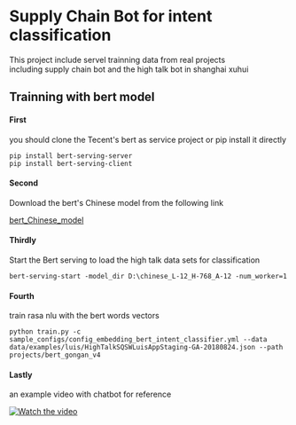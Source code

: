 
# Supply Chain Bot for intent classification<br>
This project include servel trainning data from real projects<br>
including supply chain bot and the high talk bot in shanghai xuhui<br>


## Trainning with bert model<br>

#### First <br>

you should clone the Tecent's bert as service project or pip install it directly<br>
```
pip install bert-serving-server
pip install bert-serving-client
```


#### Second <br>
Download the bert's Chinese model from the following link<br>

[bert_Chinese_model](https://storage.googleapis.com/bert_models/2018_11_03/chinese_L-12_H-768_A-12.zip)


#### Thirdly<br>
Start the Bert serving to load the high talk data sets for classification<br>
```
bert-serving-start -model_dir D:\chinese_L-12_H-768_A-12 -num_worker=1
```




#### Fourth<br>
train rasa nlu with the bert words vectors
```
python train.py -c sample_configs/config_embedding_bert_intent_classifier.yml --data data/examples/luis/HighTalkSQSWLuisAppStaging-GA-20180824.json --path projects/bert_gongan_v4
```

#### Lastly
an example video with chatbot for reference

[![Watch the video](https://github.com/weizhenzhao/rasa_nlu/raw/master/QQ截图20190310111321.png)](https://github.com/weizhenzhao/rasa_nlu/raw/master/speech.mp4)

